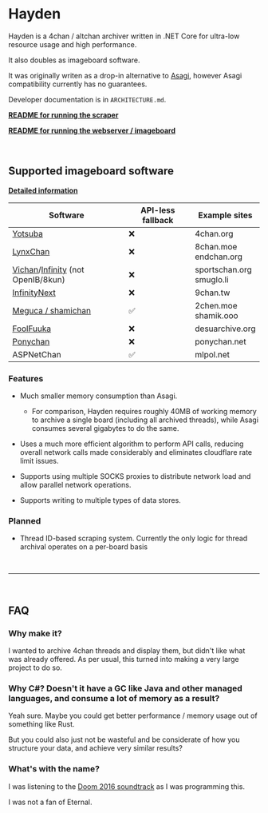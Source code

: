 # Hayden

Hayden is a 4chan / altchan archiver written in .NET Core for ultra-low resource usage and high performance.

It also doubles as imageboard software.

It was originally writen as a drop-in alternative to [Asagi](https://github.com/eksopl/asagi), however Asagi compatibility currently has no guarantees.

Developer documentation is in `ARCHITECTURE.md`.

[**README for running the scraper**](doc/scraper.md)

[**README for running the webserver / imageboard**](doc/webserver.md)

&nbsp;

## Supported imageboard software

[**Detailed information**](doc/imageboards.md)

| Software                                                                                                              | API-less fallback | Example sites                 |
| --------------------------------------------------------------------------------------------------------------------- | ----------------- | ----------------------------- |
| [Yotsuba](https://www.4channel.org/faq#software)                                                                      | ❌                 | 4chan.org                     |
| [LynxChan](https://gitgud.io/LynxChan/LynxChan)                                                                       | ❌                 | 8chan.moe <br> endchan.org    |
| [Vichan](https://github.com/vichan-devel/vichan)/[Infinity](https://github.com/ctrlcctrlv/infinity) (not OpenIB/8kun) | ❌                 | sportschan.org <br> smuglo.li |
| [InfinityNext](https://github.com/infinity-next/infinity-next/)                                                       | ❌                 | 9chan.tw                      |
| [Meguca / shamichan](https://github.com/bakape/meguca)                                                                | ✅                 | 2chen.moe <br> shamik.ooo     |
| [FoolFuuka](https://github.com/FoolCode/FoolFuuka)                                                                    | ❌                 | desuarchive.org               |
| [Ponychan](https://bitbucket.org/ponychan/ponychan-tinyboard/src/master/)                                             | ❌                 | ponychan.net                  |
| ASPNetChan                                                                                                            | ✅                 | mlpol.net                     |

### Features

- Much smaller memory consumption than Asagi.
  - For comparison, Hayden requires roughly 40MB of working memory to archive a single board (including all archived threads), while Asagi consumes several gigabytes to do the same.

- Uses a much more efficient algorithm to perform API calls, reducing overall network calls made considerably and eliminates cloudflare rate limit issues.

- Supports using multiple SOCKS proxies to distribute network load and allow parallel network operations.

- Supports writing to multiple types of data stores.

### Planned

- Thread ID-based scraping system. Currently the only logic for thread archival operates on a per-board basis

&nbsp;

----

&nbsp;

## FAQ
### Why make it?

I wanted to archive 4chan threads and display them, but didn't like what was already offered. As per usual, this turned into making a very large project to do so.

### Why C#? Doesn't it have a GC like Java and other managed languages, and consume a lot of memory as a result?

Yeah sure. Maybe you could get better performance / memory usage out of something like Rust.

But you could also just not be wasteful and be considerate of how you structure your data, and achieve very similar results?

### What's with the name?

I was listening to the [Doom 2016 soundtrack](https://www.youtube.com/watch?v=b2YG8DX0ees) as I was programming this.

I was not a fan of Eternal.